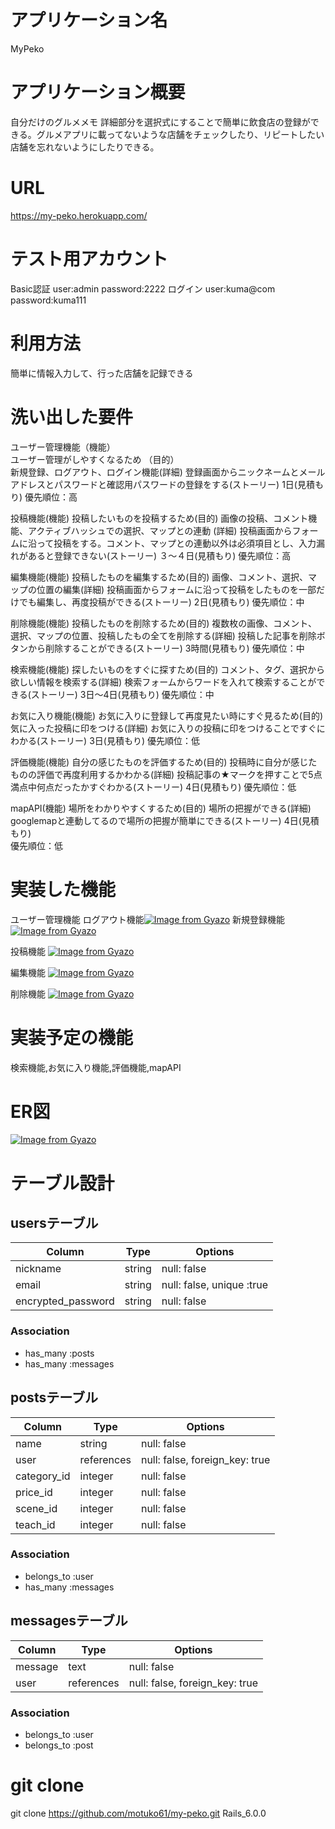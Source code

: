 # アプリケーション名
  MyPeko

 # アプリケーション概要
  自分だけのグルメメモ
  詳細部分を選択式にすることで簡単に飲食店の登録ができる。グルメアプリに載ってないような店舗をチェックしたり、リピートしたい店舗を忘れないようにしたりできる。

# URL
  https://my-peko.herokuapp.com/

# テスト用アカウント
  Basic認証
    user:admin
    password:2222
  ログイン
    user:kuma@com
    password:kuma111

# 利用方法
  簡単に情報入力して、行った店舗を記録できる

# 洗い出した要件
  ユーザー管理機能（機能）    
    ユーザー管理がしやすくなるため （目的）  
    新規登録、ログアウト、ログイン機能(詳細)
    登録画面からニックネームとメールアドレスとパスワードと確認用パスワードの登録をする(ストーリー)
    1日(見積もり) 
    優先順位：高

  投稿機能(機能)
    投稿したいものを投稿するため(目的)
    画像の投稿、コメント機能、アクティブハッシュでの選択、マップとの連動 (詳細)
    投稿画面からフォームに沿って投稿をする。コメント、マップとの連動以外は必須項目とし、入力漏れがあると登録できない(ストーリー)
    ３〜４日(見積もり)
    優先順位：高

  編集機能(機能)
    投稿したものを編集するため(目的)
    画像、コメント、選択、マップの位置の編集(詳細)
    投稿画面からフォームに沿って投稿をしたものを一部だけでも編集し、再度投稿ができる(ストーリー)
    2日(見積もり)
    優先順位：中

  削除機能(機能)
    投稿したものを削除するため(目的)
    複数枚の画像、コメント、選択、マップの位置、投稿したもの全てを削除する(詳細)
    投稿した記事を削除ボタンから削除することができる(ストーリー)
    3時間(見積もり)
    優先順位：中

  検索機能(機能)
    探したいものをすぐに探すため(目的)
    コメント、タグ、選択から欲しい情報を検索する(詳細)
    検索フォームからワードを入れて検索することができる(ストーリー)
    3日〜4日(見積もり)
    優先順位：中

  お気に入り機能(機能)
    お気に入りに登録して再度見たい時にすぐ見るため(目的)
    気に入った投稿に印をつける(詳細)
    お気に入りの投稿に印をつけることですぐにわかる(ストーリー)
    3日(見積もり)
    優先順位：低

  評価機能(機能)
    自分の感じたものを評価するため(目的)
    投稿時に自分が感じたものの評価で再度利用するかわかる(詳細)
    投稿記事の★マークを押すことで5点満点中何点だったかすぐわかる(ストーリー)
    4日(見積もり)
    優先順位：低

  mapAPI(機能)
    場所をわかりやすくするため(目的)
    場所の把握ができる(詳細)
    googlemapと連動してるので場所の把握が簡単にできる(ストーリー)
    4日(見積もり)    
    優先順位：低    

# 実装した機能
  ユーザー管理機能
   ログアウト機能[![Image from Gyazo](https://i.gyazo.com/acea7d4b939059d9efe8d72358880fdd.gif)](https://gyazo.com/acea7d4b939059d9efe8d72358880fdd)
   新規登録機能[![Image from Gyazo](https://i.gyazo.com/864acf3b5475ede9f25c75c47f7d2840.gif)](https://gyazo.com/864acf3b5475ede9f25c75c47f7d2840)

  投稿機能
    [![Image from Gyazo](https://i.gyazo.com/c850d154a6d549390c3c252c4ce5d36b.gif)](https://gyazo.com/c850d154a6d549390c3c252c4ce5d36b)

  編集機能
   [![Image from Gyazo](https://i.gyazo.com/fea75f35dcd60dd9a55115103dfc7b7d.gif)](https://gyazo.com/fea75f35dcd60dd9a55115103dfc7b7d)

  削除機能
    [![Image from Gyazo](https://i.gyazo.com/eba46efbc4fd777988e213f90162de23.gif)](https://gyazo.com/eba46efbc4fd777988e213f90162de23)


# 実装予定の機能     
  検索機能,お気に入り機能,評価機能,mapAPI

# ER図
  [![Image from Gyazo](https://i.gyazo.com/0174e9c9e363164a99628a22e1b7bb44.png)](https://gyazo.com/0174e9c9e363164a99628a22e1b7bb44)

# テーブル設計

## usersテーブル

| Column                | Type   | Options                   |
| ----------------------| ------ | --------------------------|
| nickname              | string | null: false               |
| email                 | string | null: false, unique :true | 
| encrypted_password    | string | null: false               |

### Association
- has_many :posts
- has_many :messages

## postsテーブル
| Column          | Type       | Options                        |
| ----------------| -----------| -------------------------------|
| name            | string     | null: false                    |
| user            | references | null: false, foreign_key: true |
| category_id     | integer    | null: false                    |
| price_id        | integer    | null: false                    |
| scene_id        | integer    | null: false                    |
| teach_id        | integer    | null: false                    |

### Association
- belongs_to :user
- has_many :messages


## messagesテーブル
| Column          | Type       | Options                        |
| ----------------| -----------| -------------------------------|
| message         | text       | null: false                    |
| user            | references | null: false, foreign_key: true |

### Association
- belongs_to :user
- belongs_to :post


# git clone
 git clone https://github.com/motuko61/my-peko.git
 Rails_6.0.0